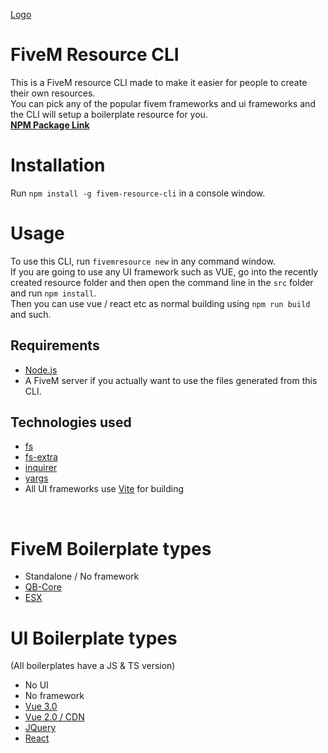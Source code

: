 [Logo](logo.png)

# FiveM Resource CLI

This is a FiveM resource CLI made to make it easier for people to create their own resources.<br>
You can pick any of the popular fivem frameworks and ui frameworks and the CLI will setup a boilerplate resource for you.<br>
[**NPM Package Link**](https://www.npmjs.com/package/fivem-resource-cli)

# Installation

Run `npm install -g fivem-resource-cli` in a console window.

# Usage

To use this CLI, run `fivemresource new` in any command window.<br>
If you are going to use any UI framework such as VUE, go into the recently created resource folder and then open the command line in the `src` folder and run `npm install`.<br>
Then you can use vue / react etc as normal building using `npm run build` and such.

## Requirements

- [Node.js](https://nodejs.org/en/)
- A FiveM server if you actually want to use the files generated from this CLI.

## Technologies used

- [fs](https://www.npmjs.com/package/fs)
- [fs-extra](https://www.npmjs.com/package/fs-extra)
- [inquirer](https://www.npmjs.com/package/inquirer)
- [yargs](https://www.npmjs.com/package/yargs)
- All UI frameworks use [Vite](https://vitejs.dev/) for building

<br>

# FiveM Boilerplate types

- Standalone / No framework
- [QB-Core](https://github.com/qbcore-framework)
- [ESX](https://github.com/esx-framework/esx-legacy)

# UI Boilerplate types

(All boilerplates have a JS & TS version)

- No UI
- No framework
- [Vue 3.0](https://jquery.com/)
- [Vue 2.0 / CDN](https://vuejs.org/)
- [JQuery](https://jquery.com/)
- [React](https://reactjs.org/)
